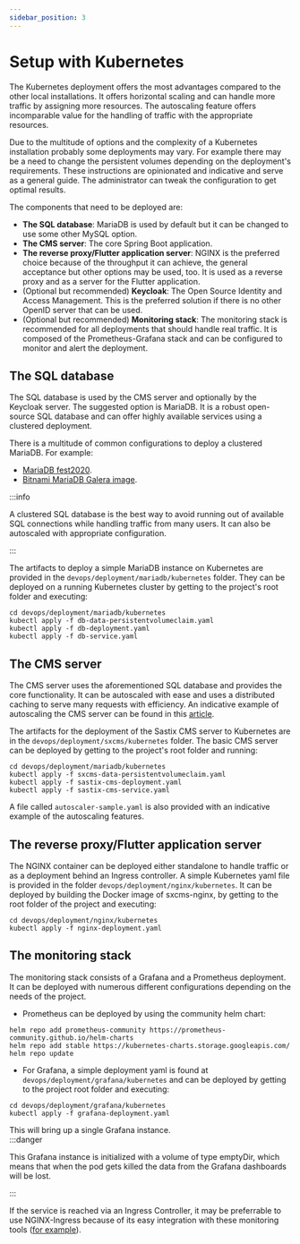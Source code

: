 ```yaml
---
sidebar_position: 3
---
```


# Setup with Kubernetes

The Kubernetes deployment offers the most advantages compared to the
other local installations. It offers horizontal scaling and can
handle more traffic by assigning more resources. The autoscaling
feature offers incomparable value for the handling of traffic with
the appropriate resources.

Due to the multitude of options and the complexity of a Kubernetes
installation probably some deployments may vary. For example there
may be a need to change the persistent volumes depending on the
deployment's requirements. These instructions are opinionated and
indicative and serve as a general guide. The administrator can tweak
the configuration to get optimal results.

The components that need to be deployed are:

- **The SQL database**: MariaDB is used by default but it can be changed
to use some other MySQL option.
- **The CMS server**: The core Spring Boot application.
- **The reverse proxy/Flutter application server**: NGINX is the
preferred choice because of the throughput it can achieve, the
general acceptance but other options may be used, too. It is used as
a reverse proxy and as a server for the Flutter application.
- (Optional but recommended) **Keycloak**: The Open Source Identity
and Access Management. This is the preferred solution if there is
no other OpenID server that can be used.
- (Optional but recommended) **Monitoring stack**: The monitoring
stack is recommended for all deployments that should handle real
traffic. It is composed of the Prometheus-Grafana stack and can be
configured to monitor and alert the deployment.

## The SQL database

The SQL database is used by the CMS server and optionally by the
Keycloak server. The suggested option is MariaDB. It is a robust
open-source SQL database and can offer highly available services
using a clustered deployment.

There is a multitude of common configurations to deploy a clustered
MariaDB. For example:

- [MariaDB fest2020](https://mariadb.org/fest2020/kubernetes/).
- [Bitnami MariaDB Galera image](https://github.com/bitnami/bitnami-docker-mariadb-galera).

:::info

A clustered SQL database is the best way to avoid running out of
available SQL connections while handling traffic from many users. It
can also be autoscaled with appropriate configuration.

:::

The artifacts to deploy a simple MariaDB instance on Kubernetes are
provided in the `devops/deployment/mariadb/kubernetes` folder. They
can be deployed on a running Kubernetes cluster by getting to the
project's root folder and executing:

```
cd devops/deployment/mariadb/kubernetes
kubectl apply -f db-data-persistentvolumeclaim.yaml
kubectl apply -f db-deployment.yaml
kubectl apply -f db-service.yaml
```

## The CMS server

The CMS server uses the aforementioned SQL database and provides the
core functionality. It can be autoscaled with ease and uses a
distributed caching to serve many requests with efficiency. An
indicative example of autoscaling the CMS server can be found in this
[article](https://medium.com/@iskitsas/autoscale-a-java-cms-app-with-kubernetes-the-microk8s-approach-from-docker-to-kubernetes-7c021f7d8333).

The artifacts for the deployment of the Sastix CMS server to
Kubernetes are in the `devops/deployment/sxcms/kubernetes` folder.
The basic CMS server can be deployed by getting to the project's root
folder and running:

```
cd devops/deployment/mariadb/kubernetes
kubectl apply -f sxcms-data-persistentvolumeclaim.yaml
kubectl apply -f sastix-cms-deployment.yaml
kubectl apply -f sastix-cms-service.yaml
```

A file called `autoscaler-sample.yaml` is also provided with an
indicative example of the autoscaling features.

## The reverse proxy/Flutter application server

The NGINX container can be deployed either standalone to handle
traffic or as a deployment behind an Ingress controller. A simple
Kubernetes yaml file is provided in the folder
`devops/deployment/nginx/kubernetes`. It can be deployed by building
the Docker image of sxcms-nginx, by getting to the root folder of the
project and executing:

```
cd devops/deployment/nginx/kubernetes
kubectl apply -f nginx-deployment.yaml
```

## The monitoring stack

The monitoring stack consists of a Grafana and a Prometheus
deployment. It can be deployed with numerous different configurations
depending on the needs of the project.

- Prometheus can be deployed by using the community helm chart:

```
helm repo add prometheus-community https://prometheus-community.github.io/helm-charts
helm repo add stable https://kubernetes-charts.storage.googleapis.com/
helm repo update
```

- For Grafana, a simple deployment yaml is found at
`devops/deployment/grafana/kubernetes` and can be deployed by getting
to the project root folder and executing:<br/>
```
cd devops/deployment/grafana/kubernetes
kubectl apply -f grafana-deployment.yaml
```
This will bring up a single Grafana instance.<br/>
:::danger

This Grafana instance is initialized with a volume of type emptyDir,
which means that when the pod gets killed the data from the Grafana
dashboards will be lost.

:::

If the service is reached via an Ingress Controller, it may be
preferrable to use NGINX-Ingress because of its easy integration with
these monitoring tools
([for example](https://kubernetes.github.io/ingress-nginx/user-guide/monitoring/)).